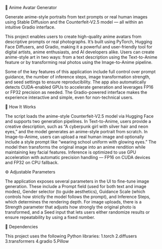 🎨 Anime Avatar Generator

Generate anime-style portraits from text prompts or real human images using Stable Diffusion and the Counterfeit-V2.5 model — all within an intuitive Gradio interface.

This project enables users to create high-quality anime avatars from descriptive prompts or real photographs. It’s built using PyTorch, Hugging Face Diffusers, and Gradio, making it a powerful and user-friendly tool for digital artists, anime enthusiasts, and AI developers alike. Users can create anime-style art in two ways: from a text description using the Text-to-Anime feature or by transforming real photos using the Image-to-Anime pipeline.

Some of the key features of this application include full control over prompt guidance, the number of inference steps, image transformation strength, and seed settings to ensure reproducibility. The app also automatically detects CUDA-enabled GPUs to accelerate generation and leverages FP16 or FP32 precision as needed. The Gradio-powered interface makes the experience interactive and simple, even for non-technical users.

🧠 How It Works

The script loads the anime-style Counterfeit-V2.5 model via Hugging Face and supports two generation pipelines. In Text-to-Anime, users provide a creative description, such as “A cyberpunk girl with silver hair and neon eyes,” and the model generates an anime-style portrait from scratch. In Image-to-Anime, users can upload a real human image and optionally include a style prompt like “wearing school uniform with glowing eyes.” The model then transforms the original image into an anime rendition while maintaining key facial features. Inference is optimized to use GPU acceleration with automatic precision handling — FP16 on CUDA devices and FP32 on CPU fallback.

⚙️ Adjustable Parameters

The application exposes several parameters in the UI to fine-tune image generation. These include a Prompt field (used for both text and image modes), Gender selector (to guide aesthetics), Guidance Scale (which controls how strictly the model follows the prompt), and Inference Steps, which determines the rendering depth. For image uploads, there is a Strength parameter that adjusts how strongly the original photo is transformed, and a Seed input that lets users either randomize results or ensure repeatability by using a fixed number.

🧩 Dependencies

This project uses the following Python libraries:
1.torch
2.diffusers
3.transformers
4.gradio
5.Pillow
